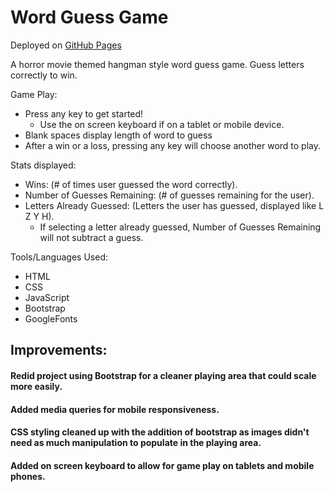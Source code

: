 # Word Guess Game

Deployed on [GitHub Pages](https://pamelatholan.github.io/Word-Guess-Game/)

A horror movie themed hangman style word guess game.  Guess letters correctly to win.

Game Play:
* Press any key to get started!
    * Use the on screen keyboard if on a tablet or mobile device.
* Blank spaces display length of word to guess
* After a win or a loss, pressing any key will choose another word to play.

Stats displayed:
* Wins: (# of times user guessed the word correctly).
* Number of Guesses Remaining: (# of guesses remaining for the user).
* Letters Already Guessed: (Letters the user has guessed, displayed like L Z Y H).
    * If selecting a letter already guessed, Number of Guesses Remaining will not subtract a guess.

Tools/Languages Used:
* HTML
* CSS
* JavaScript
* Bootstrap
* GoogleFonts



## Improvements:

#### Redid project using Bootstrap for a cleaner playing area that could scale more easily.  
#### Added media queries for mobile responsiveness.  
#### CSS styling cleaned up with the addition of bootstrap as images didn't need as much manipulation to populate in the playing area.
#### Added on screen keyboard to allow for game play on tablets and mobile phones.

